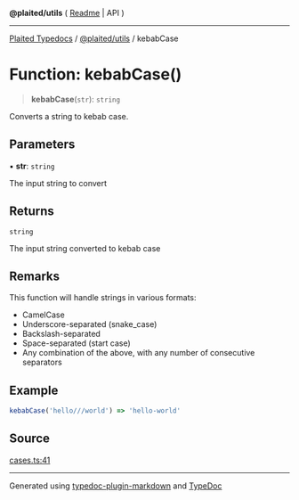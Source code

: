 **@plaited/utils** ( [Readme](../README.md) \| API )

***

[Plaited Typedocs](../../../modules.md) / [@plaited/utils](../modules.md) / kebabCase

# Function: kebabCase()

> **kebabCase**(`str`): `string`

Converts a string to kebab case.

## Parameters

▪ **str**: `string`

The input string to convert

## Returns

`string`

The input string converted to kebab case

## Remarks

This function will handle strings in various formats:
- CamelCase
- Underscore-separated (snake_case)
- Backslash-separated
- Space-separated (start case)
- Any combination of the above, with any number of consecutive separators

## Example

```ts
kebabCase('hello///world') => 'hello-world'
```

## Source

[cases.ts:41](https://github.com/plaited/plaited/blob/95d1a1b/libs/utils/src/cases.ts#L41)

***

Generated using [typedoc-plugin-markdown](https://www.npmjs.com/package/typedoc-plugin-markdown) and [TypeDoc](https://typedoc.org/)
